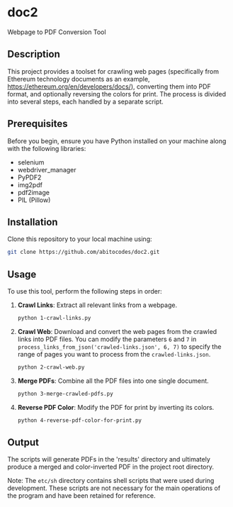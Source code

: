 # doc2
Webpage to PDF Conversion Tool

## Description
This project provides a toolset for crawling web pages (specifically from Ethereum technology documents as an example, https://ethereum.org/en/developers/docs/), converting them into PDF format, and optionally reversing the colors for print. The process is divided into several steps, each handled by a separate script.

## Prerequisites
Before you begin, ensure you have Python installed on your machine along with the following libraries:
- selenium
- webdriver_manager
- PyPDF2
- img2pdf
- pdf2image
- PIL (Pillow)

## Installation
Clone this repository to your local machine using:
```bash
git clone https://github.com/abitocodes/doc2.git
```

## Usage
To use this tool, perform the following steps in order:
1. **Crawl Links**: Extract all relevant links from a webpage.
   ```bash
   python 1-crawl-links.py
   ```
2. **Crawl Web**: Download and convert the web pages from the crawled links into PDF files. You can modify the parameters `6` and `7` in `process_links_from_json('crawled-links.json', 6, 7)` to specify the range of pages you want to process from the `crawled-links.json`.
   ```bash
   python 2-crawl-web.py
   ```
3. **Merge PDFs**: Combine all the PDF files into one single document.
   ```bash
   python 3-merge-crawled-pdfs.py
   ```
4. **Reverse PDF Color**: Modify the PDF for print by inverting its colors.
   ```bash
   python 4-reverse-pdf-color-for-print.py
   ```

## Output
The scripts will generate PDFs in the 'results' directory and ultimately produce a merged and color-inverted PDF in the project root directory.

Note: The `etc/sh` directory contains shell scripts that were used during development. These scripts are not necessary for the main operations of the program and have been retained for reference.
